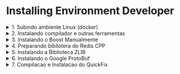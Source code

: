 # Installing Environment Developer

<details><summary>1. Subindo ambiente Linux (docker)</summary><p>

```sh
## maquina LINUX - Ubuntu 
docker run -ti --rm -v $PWD:/project -w /project ubuntu:latest  /bin/bash
```



</p></details>
<details><summary>2. Instalando compilador e outras ferramentas</summary><p>

```sh
# atualizando repositorio
sudo apt update

# instalando ferramentas
sudo apt install -y build-essential g++-10 cmake git \
libboost-all-dev libspdlog-dev  libhiredis-dev  libssl-dev  libfmt-dev

# alterando o compilador default
sudo update-alternatives --install /usr/bin/g++ g++ /usr/bin/g++-10 10
```


</p></details>
<details><summary>3. Instalando o Boost Manualmente</summary><p>

```sh
mkdir -p ~/lib-external
pushd ~/lib-external

# remocao do projeto atualmente instalado
sudo apt autoremove -y libboost-all-dev

# download
wget https://boostorg.jfrog.io/artifactory/main/release/1.74.0/source/boost_1_74_0.tar.bz2   --no-check-certificate
tar -jxvf boost_1_74_0.tar.bz2

# compilacao
cd boost_1_74_0/
./bootstrap.sh
./b2

# instalacao
sudo ./b2 install

popd
```


</p></details>
<details><summary>4. Preparando bibliotera do Redis CPP</summary><p>


```sh
# instalar prequisitos
sudo apt install  -y  libhiredis-dev

mkdir -p ~/lib-external
pushd ~/lib-external

# export GIT_SSL_NO_VERIFY=1
git config --global http.sslverify false
git clone https://github.com/sewenew/redis-plus-plus.git
cd redis-plus-plus

# preparando o projeto para compilacao
mkdir build
cd build
sudo apt install cmake
cmake -DREDIS_PLUS_PLUS_CXX_STANDARD=20 ..

# compilando o projeto
make -j3
sudo make install

## realizando o teste com o Redis
./test/test_redis++ -h 127.0.0.1 -p 6379
popd
```


</p></details>
<details><summary>5. Instalando a Biblioteca ZLIB</summary><p>


```bash
mkdir -p ~/lib-external
pushd ~/lib-external

wget https://github.com/madler/zlib/archive/v1.2.12.tar.gz
tar -xvf v1.2.12.tar.gz
rm -fr v1.2.12.tar.gz

cd zlib-1.2.12/
./configure ; make
sudo make install

```


</p></details>
<details><summary>6. Instalando o Google ProtoBuf</summary><p>


```bash
sudo apt-get install  -y  autoconf automake libtool curl make g++ unzip


mkdir -p ~/lib-external
pushd ~/lib-external

rm -fr protobuf
# export GIT_SSL_NO_VERIFY=1
git config --global http.sslverify false
git clone https://github.com/protocolbuffers/protobuf.git
cd protobuf
# git checkout v3.19.1
git submodule update --init --recursive
./autogen.sh

./configure CXXFLAGS="-Dprotobuf_WITH_ZLIB=ON -Dprotobuf_BUILD_TESTS=OFF -DBUILD_EXAMPLES=OFF" ; make -j6 ; make check

sudo make install

# refresh shared library cache.
sudo ldconfig 
popd
```


</p></details>
<details><summary>7. Compilacao e Instalacao do QuickFix</summary><p>


- Instruções:

```sh
mkdir -p ~/lib-external
pushd ~/lib-external

#  wget https://github.com/quickfix/quickfix/archive/v1.15.1.tar.gz -O quickfix-1.15.1.tar.gz
# tar -xvf quickfix-1.15.1.tar.gz
# rm -fr quickfix-1.15.1.tar.gz
# cd quickfix-1.15.1/

rm -fr quickfix-master
git clone https://github.com/quickfix/quickfix.git  quickfix-master
cd quickfix-master

# necessario para os scripts do "CHECK"
sudo apt  install ruby -y

./bootstrap
./configure CXXFLAGS="-DBUILD_SHARED_LIBS=OFF"
make -j8
# make check -j8

sudo make install
```
